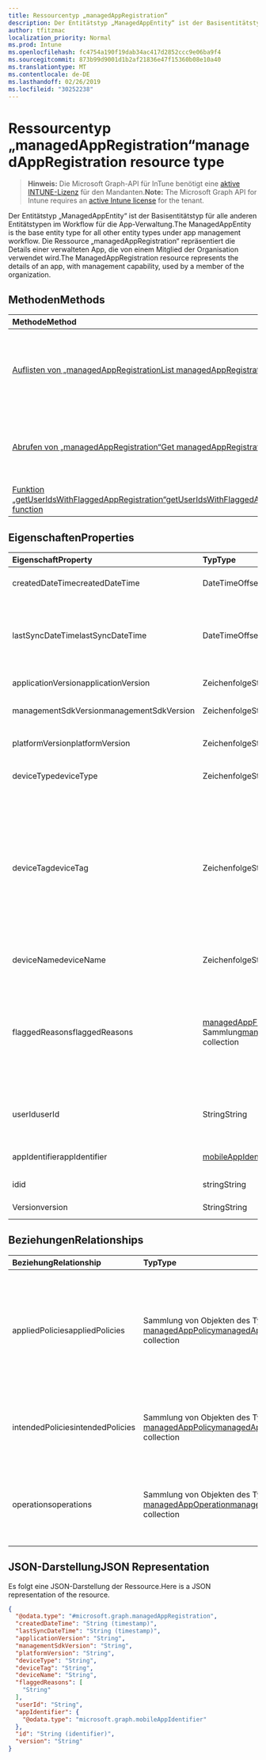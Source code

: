 ```yaml
---
title: Ressourcentyp „managedAppRegistration“
description: Der Entitätstyp „ManagedAppEntity“ ist der Basisentitätstyp für alle anderen Entitätstypen im Workflow für die App-Verwaltung. Die Ressource „managedAppRegistration“ repräsentiert die Details einer verwalteten App, die von einem Mitglied der Organisation verwendet wird.
author: tfitzmac
localization_priority: Normal
ms.prod: Intune
ms.openlocfilehash: fc4754a190f19dab34ac417d2852ccc9e06ba9f4
ms.sourcegitcommit: 873b99d9001d1b2af21836e47f15360b08e10a40
ms.translationtype: MT
ms.contentlocale: de-DE
ms.lasthandoff: 02/26/2019
ms.locfileid: "30252238"
---
```

# <a name="managedappregistration-resource-type"></a><span data-ttu-id="e679f-104">Ressourcentyp „managedAppRegistration“</span><span class="sxs-lookup"><span data-stu-id="e679f-104">managedAppRegistration resource type</span></span>

> <span data-ttu-id="e679f-105">**Hinweis:** Die Microsoft Graph-API für InTune benötigt eine [aktive INTUNE-Lizenz](https://go.microsoft.com/fwlink/?linkid=839381) für den Mandanten.</span><span class="sxs-lookup"><span data-stu-id="e679f-105">**Note:** The Microsoft Graph API for Intune requires an [active Intune license](https://go.microsoft.com/fwlink/?linkid=839381) for the tenant.</span></span>

<span data-ttu-id="e679f-106">Der Entitätstyp „ManagedAppEntity“ ist der Basisentitätstyp für alle anderen Entitätstypen im Workflow für die App-Verwaltung.</span><span class="sxs-lookup"><span data-stu-id="e679f-106">The ManagedAppEntity is the base entity type for all other entity types under app management workflow.</span></span>
<span data-ttu-id="e679f-107">Die Ressource „managedAppRegistration“ repräsentiert die Details einer verwalteten App, die von einem Mitglied der Organisation verwendet wird.</span><span class="sxs-lookup"><span data-stu-id="e679f-107">The ManagedAppRegistration resource represents the details of an app, with management capability, used by a member of the organization.</span></span>

## <a name="methods"></a><span data-ttu-id="e679f-108">Methoden</span><span class="sxs-lookup"><span data-stu-id="e679f-108">Methods</span></span>
|<span data-ttu-id="e679f-109">Methode</span><span class="sxs-lookup"><span data-stu-id="e679f-109">Method</span></span>|<span data-ttu-id="e679f-110">Rückgabetyp</span><span class="sxs-lookup"><span data-stu-id="e679f-110">Return Type</span></span>|<span data-ttu-id="e679f-111">Beschreibung</span><span class="sxs-lookup"><span data-stu-id="e679f-111">Description</span></span>|
|:---|:---|:---|
|[<span data-ttu-id="e679f-112">Auflisten von „managedAppRegistration</span><span class="sxs-lookup"><span data-stu-id="e679f-112">List managedAppRegistrations</span></span>](../api/intune-mam-managedappregistration-list.md)|<span data-ttu-id="e679f-113">Sammlung von Objekten des Typs [managedAppRegistration](../resources/intune-mam-managedappregistration.md)</span><span class="sxs-lookup"><span data-stu-id="e679f-113">[managedAppRegistration](../resources/intune-mam-managedappregistration.md) collection</span></span>|<span data-ttu-id="e679f-114">Listet die Eigenschaften und Beziehungen von Objekten des Typs [managedAppRegistration](../resources/intune-mam-managedappregistration.md) auf.</span><span class="sxs-lookup"><span data-stu-id="e679f-114">List properties and relationships of the [managedAppRegistration](../resources/intune-mam-managedappregistration.md) objects.</span></span>|
|[<span data-ttu-id="e679f-115">Abrufen von „managedAppRegistration“</span><span class="sxs-lookup"><span data-stu-id="e679f-115">Get managedAppRegistration</span></span>](../api/intune-mam-managedappregistration-get.md)|[<span data-ttu-id="e679f-116">managedAppRegistration</span><span class="sxs-lookup"><span data-stu-id="e679f-116">managedAppRegistration</span></span>](../resources/intune-mam-managedappregistration.md)|<span data-ttu-id="e679f-117">Liest die Eigenschaften und Beziehungen von Objekten des Typs [managedAppRegistration](../resources/intune-mam-managedappregistration.md).</span><span class="sxs-lookup"><span data-stu-id="e679f-117">Read properties and relationships of the [managedAppRegistration](../resources/intune-mam-managedappregistration.md) object.</span></span>|
|[<span data-ttu-id="e679f-118">Funktion „getUserIdsWithFlaggedAppRegistration“</span><span class="sxs-lookup"><span data-stu-id="e679f-118">getUserIdsWithFlaggedAppRegistration function</span></span>](../api/intune-mam-managedappregistration-getuseridswithflaggedappregistration.md)|<span data-ttu-id="e679f-119">String-Sammlung</span><span class="sxs-lookup"><span data-stu-id="e679f-119">String collection</span></span>|<span data-ttu-id="e679f-120">Noch nicht dokumentiert</span><span class="sxs-lookup"><span data-stu-id="e679f-120">Not yet documented</span></span>|

## <a name="properties"></a><span data-ttu-id="e679f-121">Eigenschaften</span><span class="sxs-lookup"><span data-stu-id="e679f-121">Properties</span></span>
|<span data-ttu-id="e679f-122">Eigenschaft</span><span class="sxs-lookup"><span data-stu-id="e679f-122">Property</span></span>|<span data-ttu-id="e679f-123">Typ</span><span class="sxs-lookup"><span data-stu-id="e679f-123">Type</span></span>|<span data-ttu-id="e679f-124">Beschreibung</span><span class="sxs-lookup"><span data-stu-id="e679f-124">Description</span></span>|
|:---|:---|:---|
|<span data-ttu-id="e679f-125">createdDateTime</span><span class="sxs-lookup"><span data-stu-id="e679f-125">createdDateTime</span></span>|<span data-ttu-id="e679f-126">DateTimeOffset</span><span class="sxs-lookup"><span data-stu-id="e679f-126">DateTimeOffset</span></span>|<span data-ttu-id="e679f-127">Datum und Uhrzeit der Erstellung</span><span class="sxs-lookup"><span data-stu-id="e679f-127">Date and time of creation</span></span>|
|<span data-ttu-id="e679f-128">lastSyncDateTime</span><span class="sxs-lookup"><span data-stu-id="e679f-128">lastSyncDateTime</span></span>|<span data-ttu-id="e679f-129">DateTimeOffset</span><span class="sxs-lookup"><span data-stu-id="e679f-129">DateTimeOffset</span></span>|<span data-ttu-id="e679f-130">Datum und Uhrzeit der letzten Synchronisierung der App mit dem Verwaltungsdienst</span><span class="sxs-lookup"><span data-stu-id="e679f-130">Date and time of last the app synced with management service.</span></span>|
|<span data-ttu-id="e679f-131">applicationVersion</span><span class="sxs-lookup"><span data-stu-id="e679f-131">applicationVersion</span></span>|<span data-ttu-id="e679f-132">Zeichenfolge</span><span class="sxs-lookup"><span data-stu-id="e679f-132">String</span></span>|<span data-ttu-id="e679f-133">Version der App</span><span class="sxs-lookup"><span data-stu-id="e679f-133">App version</span></span>|
|<span data-ttu-id="e679f-134">managementSdkVersion</span><span class="sxs-lookup"><span data-stu-id="e679f-134">managementSdkVersion</span></span>|<span data-ttu-id="e679f-135">Zeichenfolge</span><span class="sxs-lookup"><span data-stu-id="e679f-135">String</span></span>|<span data-ttu-id="e679f-136">Version des App-Verwaltungs-SDK</span><span class="sxs-lookup"><span data-stu-id="e679f-136">App management SDK version</span></span>|
|<span data-ttu-id="e679f-137">platformVersion</span><span class="sxs-lookup"><span data-stu-id="e679f-137">platformVersion</span></span>|<span data-ttu-id="e679f-138">Zeichenfolge</span><span class="sxs-lookup"><span data-stu-id="e679f-138">String</span></span>|<span data-ttu-id="e679f-139">Version des Betriebssystems</span><span class="sxs-lookup"><span data-stu-id="e679f-139">Operating System version</span></span>|
|<span data-ttu-id="e679f-140">deviceType</span><span class="sxs-lookup"><span data-stu-id="e679f-140">deviceType</span></span>|<span data-ttu-id="e679f-141">Zeichenfolge</span><span class="sxs-lookup"><span data-stu-id="e679f-141">String</span></span>|<span data-ttu-id="e679f-142">Gerätetyp des Hostgeräts</span><span class="sxs-lookup"><span data-stu-id="e679f-142">Host device type</span></span>|
|<span data-ttu-id="e679f-143">deviceTag</span><span class="sxs-lookup"><span data-stu-id="e679f-143">deviceTag</span></span>|<span data-ttu-id="e679f-144">Zeichenfolge</span><span class="sxs-lookup"><span data-stu-id="e679f-144">String</span></span>|<span data-ttu-id="e679f-145">Vom App-Verwaltungs-SDK generiertes Tag, das bei der Zuordnung von Apps hilft, die auf demselben Gerät gehostet werden.</span><span class="sxs-lookup"><span data-stu-id="e679f-145">App management SDK generated tag, which helps relate apps hosted on the same device.</span></span> <span data-ttu-id="e679f-146">Es ist nicht garantiert, dass die App-Zuordnung unter allen Bedingungen funktioniert.</span><span class="sxs-lookup"><span data-stu-id="e679f-146">Not guaranteed to relate apps in all conditions.</span></span>|
|<span data-ttu-id="e679f-147">deviceName</span><span class="sxs-lookup"><span data-stu-id="e679f-147">deviceName</span></span>|<span data-ttu-id="e679f-148">Zeichenfolge</span><span class="sxs-lookup"><span data-stu-id="e679f-148">String</span></span>|<span data-ttu-id="e679f-149">Gerätename des Hostgeräts</span><span class="sxs-lookup"><span data-stu-id="e679f-149">Host device name</span></span>|
|<span data-ttu-id="e679f-150">flaggedReasons</span><span class="sxs-lookup"><span data-stu-id="e679f-150">flaggedReasons</span></span>|<span data-ttu-id="e679f-151">[managedAppFlaggedReason](../resources/intune-mam-managedappflaggedreason.md) -Sammlung</span><span class="sxs-lookup"><span data-stu-id="e679f-151">[managedAppFlaggedReason](../resources/intune-mam-managedappflaggedreason.md) collection</span></span>|<span data-ttu-id="e679f-152">Gründe (0 oder mehr), aus denen eine App-Registrierung gekennzeichnet wurde.</span><span class="sxs-lookup"><span data-stu-id="e679f-152">Zero or more reasons an app registration is flagged.</span></span> <span data-ttu-id="e679f-153">Beispiel:</span><span class="sxs-lookup"><span data-stu-id="e679f-153">E.g.</span></span> <span data-ttu-id="e679f-154">Die App wird auf einem gerooteten Gerät ausgeführt.</span><span class="sxs-lookup"><span data-stu-id="e679f-154">app running on rooted device</span></span>|
|<span data-ttu-id="e679f-155">userId</span><span class="sxs-lookup"><span data-stu-id="e679f-155">userId</span></span>|<span data-ttu-id="e679f-156">String</span><span class="sxs-lookup"><span data-stu-id="e679f-156">String</span></span>|<span data-ttu-id="e679f-157">Benutzer-ID, zu der die App-Registrierung gehört</span><span class="sxs-lookup"><span data-stu-id="e679f-157">The user Id to who this app registration belongs.</span></span>|
|<span data-ttu-id="e679f-158">appIdentifier</span><span class="sxs-lookup"><span data-stu-id="e679f-158">appIdentifier</span></span>|[<span data-ttu-id="e679f-159">mobileAppIdentifier</span><span class="sxs-lookup"><span data-stu-id="e679f-159">mobileAppIdentifier</span></span>](../resources/intune-mam-mobileappidentifier.md)|<span data-ttu-id="e679f-160">Bezeichner des App-Pakets</span><span class="sxs-lookup"><span data-stu-id="e679f-160">The app package Identifier</span></span>|
|<span data-ttu-id="e679f-161">id</span><span class="sxs-lookup"><span data-stu-id="e679f-161">id</span></span>|<span data-ttu-id="e679f-162">string</span><span class="sxs-lookup"><span data-stu-id="e679f-162">String</span></span>|<span data-ttu-id="e679f-163">Schlüssel der Entität</span><span class="sxs-lookup"><span data-stu-id="e679f-163">Key of the entity.</span></span>|
|<span data-ttu-id="e679f-164">Version</span><span class="sxs-lookup"><span data-stu-id="e679f-164">version</span></span>|<span data-ttu-id="e679f-165">String</span><span class="sxs-lookup"><span data-stu-id="e679f-165">String</span></span>|<span data-ttu-id="e679f-166">Version der Entität</span><span class="sxs-lookup"><span data-stu-id="e679f-166">Version of the entity.</span></span>|

## <a name="relationships"></a><span data-ttu-id="e679f-167">Beziehungen</span><span class="sxs-lookup"><span data-stu-id="e679f-167">Relationships</span></span>
|<span data-ttu-id="e679f-168">Beziehung</span><span class="sxs-lookup"><span data-stu-id="e679f-168">Relationship</span></span>|<span data-ttu-id="e679f-169">Typ</span><span class="sxs-lookup"><span data-stu-id="e679f-169">Type</span></span>|<span data-ttu-id="e679f-170">Beschreibung</span><span class="sxs-lookup"><span data-stu-id="e679f-170">Description</span></span>|
|:---|:---|:---|
|<span data-ttu-id="e679f-171">appliedPolicies</span><span class="sxs-lookup"><span data-stu-id="e679f-171">appliedPolicies</span></span>|<span data-ttu-id="e679f-172">Sammlung von Objekten des Typs [managedAppPolicy](../resources/intune-mam-managedapppolicy.md)</span><span class="sxs-lookup"><span data-stu-id="e679f-172">[managedAppPolicy](../resources/intune-mam-managedapppolicy.md) collection</span></span>|<span data-ttu-id="e679f-173">Richtlinien (0 oder mehr), die bereits auf die registrierte App angewendet wurden, als sie letztmals mit dem Verwaltungsdienst synchronisiert wurde</span><span class="sxs-lookup"><span data-stu-id="e679f-173">Zero or more policys already applied on the registered app when it last synchronized with managment service.</span></span>|
|<span data-ttu-id="e679f-174">intendedPolicies</span><span class="sxs-lookup"><span data-stu-id="e679f-174">intendedPolicies</span></span>|<span data-ttu-id="e679f-175">Sammlung von Objekten des Typs [managedAppPolicy](../resources/intune-mam-managedapppolicy.md)</span><span class="sxs-lookup"><span data-stu-id="e679f-175">[managedAppPolicy](../resources/intune-mam-managedapppolicy.md) collection</span></span>|<span data-ttu-id="e679f-176">Richtlinien (0 oder mehr), die der Administrator bisher für die App vorgesehen hat</span><span class="sxs-lookup"><span data-stu-id="e679f-176">Zero or more policies admin intended for the app as of now.</span></span>|
|<span data-ttu-id="e679f-177">operations</span><span class="sxs-lookup"><span data-stu-id="e679f-177">operations</span></span>|<span data-ttu-id="e679f-178">Sammlung von Objekten des Typs [managedAppOperation](../resources/intune-mam-managedappoperation.md)</span><span class="sxs-lookup"><span data-stu-id="e679f-178">[managedAppOperation](../resources/intune-mam-managedappoperation.md) collection</span></span>|<span data-ttu-id="e679f-179">Operationen (0 oder mehr) mit langer Ausführungszeit, die bei der App-Registrierung ausgelöst wurden</span><span class="sxs-lookup"><span data-stu-id="e679f-179">Zero or more long running operations triggered on the app registration.</span></span>|

## <a name="json-representation"></a><span data-ttu-id="e679f-180">JSON-Darstellung</span><span class="sxs-lookup"><span data-stu-id="e679f-180">JSON Representation</span></span>
<span data-ttu-id="e679f-181">Es folgt eine JSON-Darstellung der Ressource.</span><span class="sxs-lookup"><span data-stu-id="e679f-181">Here is a JSON representation of the resource.</span></span>
<!-- {
  "blockType": "resource",
  "keyProperty": "id",
  "@odata.type": "microsoft.graph.managedAppRegistration"
}
-->
``` json
{
  "@odata.type": "#microsoft.graph.managedAppRegistration",
  "createdDateTime": "String (timestamp)",
  "lastSyncDateTime": "String (timestamp)",
  "applicationVersion": "String",
  "managementSdkVersion": "String",
  "platformVersion": "String",
  "deviceType": "String",
  "deviceTag": "String",
  "deviceName": "String",
  "flaggedReasons": [
    "String"
  ],
  "userId": "String",
  "appIdentifier": {
    "@odata.type": "microsoft.graph.mobileAppIdentifier"
  },
  "id": "String (identifier)",
  "version": "String"
}
```

<!-- {
  "type": "#page.annotation",
  "suppressions": [
     "Warning: /api-reference/v1.0/resources/intune-mam-managedappregistration.md/microsoft.graph.managedAppRegistration/flaggedReasons:
    Inconsistent types between parameter (String) and table (Object)"
  ],
}
-->


